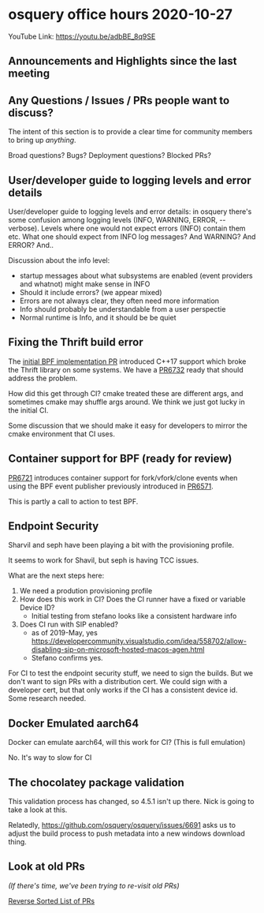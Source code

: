# osquery office hours 2020-10-27

YouTube Link: https://youtu.be/adbBE_8q9SE

## Announcements and Highlights since the last meeting

## Any Questions / Issues / PRs people want to discuss?

The intent of this section is to provide a clear time for community
members to bring up _anything_.

Broad questions? Bugs? Deployment questions? Blocked PRs?

## User/developer guide to logging levels and error details

User/developer guide to logging levels and error details: in osquery
there's some confusion among logging levels (INFO, WARNING, ERROR,
--verbose). Levels where one would not expect errors (INFO) contain
them etc. What one should expect from INFO log messages? And WARNING?
And ERROR? And..

Discussion about the info level:
* startup messages about what subsystems are enabled (event providers and whatnot) might make sense in INFO
* Should it include errors? (we appear mixed)
* Errors are not always clear, they often need more information
* Info should probably be understandable from a user perspectie
* Normal runtime is Info, and it should be be quiet


## Fixing the Thrift build error

The [initial BPF implementation
PR](https://github.com/osquery/osquery/pull/6571) introduced C++17
support which broke the Thrift library on some systems. We have a
[PR6732](https://github.com/osquery/osquery/pull/6732) ready that
should address the problem.

How did this get through CI? cmake treated these are different args,
and sometimes cmake may shuffle args around. We think we just got
lucky in the initial CI.

Some discussion that we should make it easy for developers to mirror
the cmake environment that CI uses.

## Container support for BPF (ready for review)

[PR6721](https://github.com/osquery/osquery/pull/6721) introduces
container support for fork/vfork/clone events when using the BPF event
publisher previously introduced in
[PR6571](https://github.com/osquery/osquery/pull/6571).

This is partly a call to action to test BPF.

## Endpoint Security

Sharvil and seph have been playing a bit with the provisioning
profile.

It seems to work for Shavil, but seph is having TCC issues.

What are the next steps here:

1. We need a prodution provisioning profile
2. How does this work in CI? Does the CI runner have a fixed or variable Device ID?
   * Initial testing from stefano looks like a consistent hardware info
3. Does CI run with SIP enabled?
   * as of 2019-May, yes https://developercommunity.visualstudio.com/idea/558702/allow-disabling-sip-on-microsoft-hosted-macos-agen.html
   * Stefano confirms yes. 

For CI to test the endpoint security stuff, we need to sign the
builds. But we don't want to sign PRs with a distribution cert. We
could sign with a developer cert, but that only works if the CI has a
consistent device id. Some research needed.

## Docker Emulated aarch64

Docker can emulate aarch64, will this work for CI? (This is full
emulation)

No. It's way to slow for CI

## The chocolatey package validation

This validation process has changed, so 4.5.1 isn't up there. Nick is
going to take a look at this.

Relatedly, https://github.com/osquery/osquery/issues/6691 asks us to
adjust the build process to push metadata into a new windows download
thing.

## Look at old PRs 

_(If there's time, we've been trying to re-visit old PRs)_

[Reverse Sorted List of PRs](https://github.com/osquery/osquery/pulls?q=is%3Apr+is%3Aopen+sort%3Acreated-asc)
